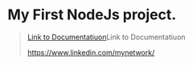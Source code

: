 # My First NodeJs project.

> [Link to Documentatiuon](https://www.linkedin.com/mynetwork/)Link to Documentatiuon
>
> https://www.linkedin.com/mynetwork/

